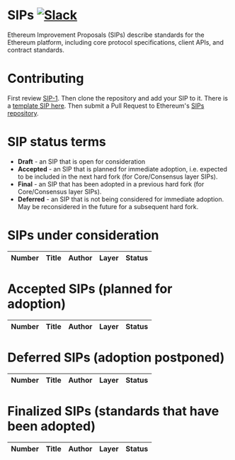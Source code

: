 # SIPs [![Slack](https://slack.status.im/badge.svg)](https://slack.status.im)
Ethereum Improvement Proposals (SIPs) describe standards for the Ethereum platform, including core protocol specifications, client APIs, and contract standards.

# Contributing
First review [SIP-1](SIPS/eip-1.md). Then clone the repository and add your SIP to it. There is a [template SIP here](eip-X.md). Then submit a Pull Request to Ethereum's [SIPs repository](https://github.com/status-im/SIPs).

# SIP status terms
* **Draft** - an SIP that is open for consideration
* **Accepted** - an SIP that is planned for immediate adoption, i.e. expected to be included in the next hard fork (for Core/Consensus layer SIPs).
* **Final** - an SIP that has been adopted in a previous hard fork (for Core/Consensus layer SIPs).
* **Deferred** - an SIP that is not being considered for immediate adoption. May be reconsidered in the future for a subsequent hard fork.

# SIPs under consideration
| Number                                                  |Title                                                                                | Author                | Layer       | Status    |
| ------------------------------------------------------  | ----------------------------------------------------------------------------------- | --------------------  | ------------| ----------|



# Accepted SIPs (planned for adoption)
| Number                                                  |Title                                                                                | Author                | Layer       | Status    |
| ------------------------------------------------------- | ----------------------------------------------------------------------------------- | --------------------  | ------------| ----------|


# Deferred SIPs (adoption postponed)
| Number                                                  |Title                                                                                | Author                | Layer       | Status    |
| ------------------------------------------------------- | ----------------------------------------------------------------------------------- | --------------------  | ------------| ----------|


# Finalized SIPs (standards that have been adopted)
| Number                                                  |Title                                                        | Author          | Layer       | Status  |
| ------------------------------------------------------- | ----------------------------------------------------------- | ----------------| ------------| --------|

